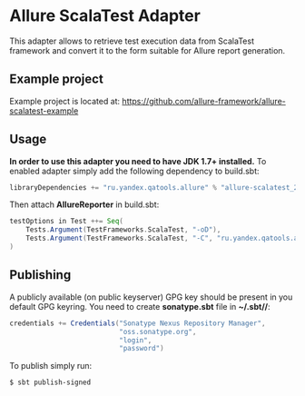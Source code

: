 # Allure ScalaTest Adapter
This adapter allows to retrieve test execution data from ScalaTest framework and convert it to the form suitable for Allure report generation.

## Example project
Example project is located at: https://github.com/allure-framework/allure-scalatest-example

## Usage
**In order to use this adapter you need to have JDK 1.7+ installed.** To enabled adapter simply add the following dependency to build.sbt:
```scala
libraryDependencies += "ru.yandex.qatools.allure" % "allure-scalatest_2.10" % "1.4.0-SNAPSHOT"
```

Then attach **AllureReporter** in build.sbt:
```scala
testOptions in Test ++= Seq(
    Tests.Argument(TestFrameworks.ScalaTest, "-oD"),
    Tests.Argument(TestFrameworks.ScalaTest, "-C", "ru.yandex.qatools.allure.scalatest.AllureReporter")
)
```

## Publishing
A publicly available (on public keyserver) GPG key should be present in you default GPG keyring. You need to create **sonatype.sbt** file in **~/.sbt/<sbt-version>/**:
```scala
credentials += Credentials("Sonatype Nexus Repository Manager",
                           "oss.sonatype.org",
                           "login",
                           "password")
```
To publish simply run:
```bash
$ sbt publish-signed
```